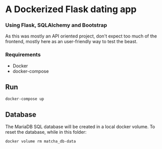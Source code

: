# A Dockerized Flask dating app
### Using Flask, SQLAlchemy and Bootstrap

As this was mostly an API oriented project, don't expect too much of the frontend, mostly here as an user-friendly way to test the beast.

### Requirements
- Docker
- docker-compose


## Run
```bash
docker-compose up
```

## Database
The MariaDB SQL database will be created in a local docker volume.
To reset the database, while in this folder:
```bash
docker volume rm matcha_db-data
```
